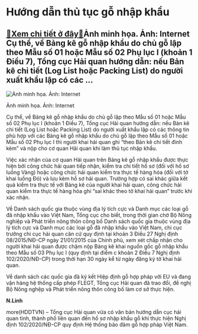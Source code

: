 Hướng dẫn thủ tục gỗ nhập khẩu
==============================

[:gift:Xem chi tiết ở đây:gift:](https://hddtvn.com/huong-dan-thu-tuc-go-nhap-khau/)Ảnh minh họa. Ảnh: Internet Cụ thể, về Bảng kê gỗ nhập khẩu do chủ gỗ lập theo Mẫu số 01 hoặc Mẫu số 02 Phụ lục I (khoản 1 Điều 7), Tổng cục Hải quan hướng dẫn: nếu Bản kê chi tiết (Log List hoặc Packing List) do người xuất khẩu lập có các …
-------------------------------------------------------------------------------------------------------------------------------------------------------------------------------------------------------------------------------------------------





![Ảnh minh họa. Ảnh: Internet](https://hddtvn.com/wp-content/uploads/2021/01/4201_go-bach-duong_3-900x450-3.jpg "Ảnh minh họa. Ảnh: Internet")


Ảnh minh họa. Ảnh: Internet



Cụ thể, về Bảng kê gỗ nhập khẩu do chủ gỗ lập theo Mẫu số 01 hoặc Mẫu số 02 Phụ lục I (khoản 1 Điều 7), Tổng cục Hải quan hướng dẫn: nếu Bản kê chi tiết (Log List hoặc Packing List) do người xuất khẩu lập có các thông tin phù hợp với các Bảng kê gỗ nhập khẩu do chủ gỗ lập theo Mẫu số 01 hoặc Mẫu số 02 Phụ lục I thì người khai hải quan ghi “theo Bản kê chi tiết đính kèm” và nộp cho cơ quan Hải quan khi làm thủ tục nhập khẩu.


Việc xác nhận của cơ quan Hải quan trên Bảng kê gỗ nhập khẩu được thực hiện bởi công chức hải quan tiếp nhận, kiểm tra chi tiết hồ sơ (đối với hồ sơ luồng Vàng) hoặc công chức hải quan kiểm tra thực tế hàng hóa (đối với tờ khai luồng Đỏ) và lưu kèm hồ sơ hải quan. Trường hợp có sai khác giữa kết quả kiểm tra thực tế với Bảng kê của người khai hải quan, công chức hải quan kiểm tra thực tế hàng hóa ghi “sai khác theo tờ khai hải quan” trước khi xác nhận.


Về Danh sách quốc gia thuộc vùng địa lý tích cực và Danh mục các loại gỗ đã nhập khẩu vào Việt Nam, Tổng cục cho biết, trong thời gian chờ Bộ Nông nghiệp và Phát triển nông thôn công bố Danh sách quốc gia thuộc vùng địa lý tích cực và Danh mục các loại gỗ đã nhập khẩu vào Việt Nam, chi cục trưởng chi cục hải quan căn cứ quy định tại khoản 3 Điều 27 Nghị định 08/2015/NĐ-CP ngày 21/01/2015 của Chính phủ, xem xét chấp nhận cho người khai hải quan được chậm nộp Bảng kê khai nguồn gốc gỗ nhập khẩu theo Mẫu số 03 Phụ lục I (quy định tại điểm c khoản 2 Điều 7 Nghị định 102/2020/NĐ-CP) trong thời hạn 30 ngày kể từ ngày đăng ký tờ khai hải quan.


Về danh sách các quốc gia đã ký kết Hiệp định gỗ hợp pháp với EU và đang vận hàng hệ thống cấp phép FLEGT, Tổng cục Hải quan đã trao đổi, đề nghị Bộ Nông nghệp và Phát triển nông thôn công bố làm cơ sở thực hiện.




**N.Linh**



more(HDDTVN) – Tổng cục Hải quan vừa có văn bản hướng dẫn cục hải quan tỉnh, thành phố liên quan đến hồ sơ nhập khẩu gỗ khi thực hiện Nghị định 102/2020/NĐ-CP quy định Hệ thống bảo đảm gỗ hợp pháp Việt Nam.

